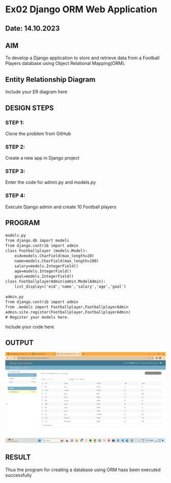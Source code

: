 # Ex02 Django ORM Web Application
## Date: 14.10.2023

## AIM
To develop a Django application to store and retrieve data from a Football Players database using Object Relational Mapping(ORM).

## Entity Relationship Diagram

Include your ER diagram here

## DESIGN STEPS

### STEP 1:
Clone the problem from GitHub

### STEP 2:
Create a new app in Django project

### STEP 3:
Enter the code for admin.py and models.py

### STEP 4:
Execute Django admin and create 10 Football players

## PROGRAM
```
models.py
from django.db import models
from django.contrib import admin
class Footballplayer (models.Model):
    eid=models.CharField(max_length=20)
    name=models.CharField(max_length=100)
    salary=models.IntegerField()
    age=models.IntegerField()
    goal=models.IntegerField()
class FootballplayerAdmin(admin.ModelAdmin):
    list_display=('eid','name','salary','age','goal')

admin.py
from django.contrib import admin
from .models import Footballplayer,FootballplayerAdmin
admin.site.register(Footballplayer,FootballplayerAdmin)
# Register your models here.

```
Include your code here

## OUTPUT
![Alt text](<Screenshot (1).png>)




## RESULT
Thus the program for creating a database using ORM hass been executed successfully
